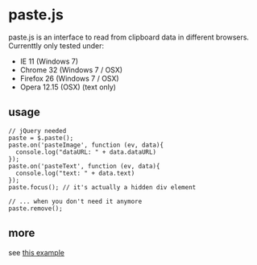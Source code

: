 paste.js
=====

paste.js is an interface to read from clipboard data in different browsers. Currenttly only tested under: 

* IE 11 (Windows 7)
* Chrome 32 (Windows 7 / OSX)
* Firefox 26 (Windows 7 / OSX)
* Opera 12.15 (OSX) (text only)

usage
-----

```
// jQuery needed
paste = $.paste();
paste.on('pasteImage', function (ev, data){
  console.log("dataURL: " + data.dataURL)
});
paste.on('pasteText', function (ev, data){
  console.log("text: " + data.text)
});
paste.focus(); // it's actually a hidden div element

// ... when you don't need it anymore
paste.remove();
```

more
-----

see [this example](http://puffant.github.io/paste.js/)
